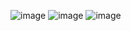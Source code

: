 ![image](https://github.com/user-attachments/assets/145a9580-3566-427f-b6d1-69576ff43bff)
![image](https://github.com/user-attachments/assets/c07ec123-aa83-44dd-a2da-080a5db3ecc6)
![image](https://github.com/user-attachments/assets/d620f6d5-f6cb-49d3-82ff-7921c4175771)
